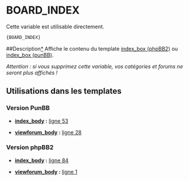 # BOARD_INDEX


Cette variable est utilisable directement.

```html
{BOARD_INDEX}
```

##Description[*](https://fa-tvars.appspot.com/var/BOARD_INDEX)
Affiche le contenu du template [index_box (phpBB2)](subsilver/index_box.md) ou [index_box (punBB)](punbb/index_box.md).

*Attention : si vous supprimez cette variable, vos catégories et forums ne seront plus affichés !*

## Utilisations dans les templates

### Version PunBB

* __[index_body](../tpl/var/punbb/index_body.md#readme) :__ [ligne 53](../tpl/src/punbb/index_body.tpl#L53)

* __[viewforum_body](../tpl/var/punbb/viewforum_body.md#readme) :__ [ligne 28](../tpl/src/punbb/viewforum_body.tpl#L28)

### Version phpBB2

* __[index_body](../tpl/var/subsilver/index_body.md#readme) :__ [ligne 84](../tpl/src/subsilver/index_body.tpl#L84)

* __[viewforum_body](../tpl/var/subsilver/viewforum_body.md#readme) :__ [ligne 1](../tpl/src/subsilver/viewforum_body.tpl#L1)